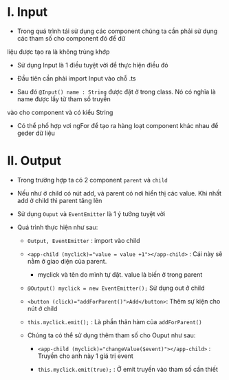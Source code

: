 # I. Input

 - Trong quá trình tái sử dụng các component chúng ta cần phải sử dụng các tham số cho component đó để dữ
 
 liệu được tạo ra là không trùng khớp

 - Sử dụng Input là 1 điều tuyệt vời để thực hiện điều đó

 - Đầu tiên cần phải import  Input vào chỗ .ts

 - Sau đó `@Input() name : String` được đặt ở trong class. Nó có nghĩa là name được lấy từ tham số truyền 
 
 vào cho component và có kiểu String

 - Có thể phố hợp vơi ngFor để tạo ra hàng loạt component khác nhau để geder dữ liệu

# II. Output
  
  - Trong trường hợp ta có 2 component `parent` và `child`

  - Nếu như ở child có nút add, và parent có nơi hiển thị các value. Khi nhất add ở child thì parent tăng lên

  - Sử dụng `Ouput` và `EventEmitter` là 1 ý tưởng tuyệt vời

  - Quá trình thực hiện như sau:
    
    + `Output, EventEmitter` : import vào child

    + `<app-child (myclick)="value = value +1"></app-child>` : Cái này sẽ nằm ở giao diện của parent.
      
       - myclick và tên do mình tự đặt. value là biến ở trong parent

    + `@Output() myclick = new EventEmitter();` Sử dụng out ở child

    + `<button (click)="addForParent()">Add</button>`: Thêm sự kiện cho nút ở child

    +  `this.myclick.emit();` : Là phần thân hàm của `addForParent()`

    + Chúng ta có thể sử dụng thêm tham số cho Ouput như sau:

      - `<app-child (myclick)="changeValue($event)"></app-child>` : Truyền cho anh này 1 giá trị event

      - `this.myclick.emit(true);` : Ở emit truyền vào tham số cần thiết

